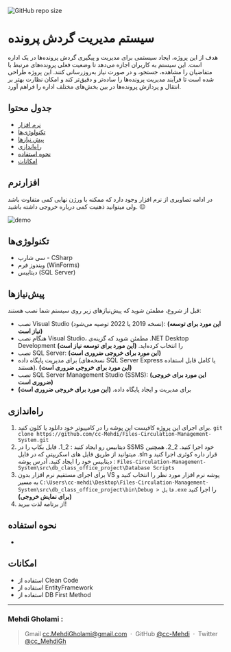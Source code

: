 ![GitHub repo size](https://img.shields.io/github/repo-size/cc-Mehdi/Files-Circulation-Management-System)

# سیستم مدیریت گردش پرونده
هدف از این پروژه، ایجاد سیستمی برای مدیریت و پیگیری گردش پرونده‌ها در یک اداره است. این سیستم به کاربران اجازه می‌دهد تا وضعیت فعلی پرونده‌های مرتبط با متقاضیان را مشاهده، جستجو، و در صورت نیاز به‌روزرسانی کنند. این پروژه طراحی شده است تا فرآیند مدیریت پرونده‌ها را ساده‌تر و دقیق‌تر کند و امکان نظارت بهتر بر انتقال و پردازش پرونده‌ها در بین بخش‌های مختلف اداره را فراهم آورد.

## جدول محتوا
* [نرم‌ افزار](#نرمافزار)
* [تکنولوژی‌ها](#تکنولوژیها)
* [پیش نیازها](#پیشنیازها)
* [راه‌اندازی](#راهاندازی)
* [نحوه استفاده](#نحوه-استفاده)
* [امکانات](#امکانات)


## نرم‎‌‎‌افزار
  در ادامه تصاویری از نرم افزار وجود دارد که ممکنه با ورژن نهایی کمی متفاوت باشد ولی میتوانید ذهنیت کمی درباره خروجی داشته باشید. 😉
  
  ![demo](https://github.com/user-attachments/assets/031bd799-71d2-45e4-b531-f5f4a784e2cb)

  

## تکنولوژی‌ها
* سی شارپ - CSharp
* ویندوز فرم (WinForms)
* دیتابیس (SQL Server)

## پیش‌نیازها
قبل از شروع، مطمئن شوید که پیش‌نیازهای زیر روی سیستم شما نصب هستند:
* نصب Visual Studio (نسخه 2019 یا 2022 توصیه می‌شود): **(این مورد برای توسعه نیاز است)**
* هنگام نصب Visual Studio، مطمئن شوید که گزینه‌ی .NET Desktop Development را انتخاب کرده‌اید. **(این مورد برای توسعه نیاز است)**
* نصب SQL Server:  **(این مورد برای خروجی ضروری است)**
* برای مدیریت پایگاه داده (نسخه‌های SQL Server Express یا کامل قابل استفاده هستند). **(این مورد برای خروجی ضروری است)**
* نصب SQL Server Management Studio (SSMS): **(این مورد برای خروجی ضروری است)**
* برای مدیریت و ایجاد پایگاه داده. **(این مورد برای خروجی ضروری است)**

## راه‌اندازی
1. برای اجرای این پروژه کافیست این پوشه را در کامپیوتر خود دانلود یا کلون کنید. `git clone https://github.com/cc-Mehdi/Files-Circulation-Management-System.git`
2. دیتابیس رو ایجاد کنید :
   2_1. فایل بکاپ را در SSMS خود اجرا کنید.
   2_2. همچنین میتوانید از طریق فایل های اسکریپتی که در فایل .sln قرار داره کوئری اجرا کنید و دیتابیس خود را ایجاد کنید. آدرس پوشه : `Files-Circulation-Management-System\src\db_class_office_project\Database Scripts`
4. برای اجرای مستقیم نرم افزار بدون VS پوشه نرم افزار مورد نظر را انتخاب کنید و به مسیر `C:\Users\cc-mehdi\Desktop\Files-Circulation-Management-System\src\db_class_office_project\bin\Debug > فایل.exe` را اجرا کنید **(برای نمایش خروجی)**
5. از برنامه لذت ببرید!

## نحوه استفاده
-

## امکانات
* استفاده از Clean Code
* استفاده از EntityFramework
* استفاده از DB First Method


---
### Mehdi Gholami : 
> Gmail [cc.MehdiGholami@gmail.com](cc.MehdiGholami@gmail.com) &nbsp;&middot;&nbsp;
> GitHub [@cc-Mehdi](https://github.com/cc-Mehdi) &nbsp;&middot;&nbsp;
> Twitter [@cc_MehdiGh](https://twitter.com/cc_mehdigh)
